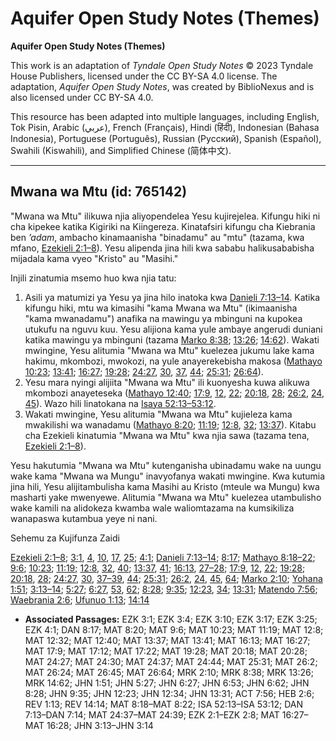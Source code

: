 # Aquifer Open Study Notes (Themes)

**Aquifer Open Study Notes (Themes)**

This work is an adaptation of *Tyndale Open Study Notes* © 2023 Tyndale House Publishers, licensed under the CC BY\-SA 4\.0 license. The adaptation, *Aquifer Open Study Notes*, was created by BiblioNexus and is also licensed under CC BY\-SA 4\.0\.

This resource has been adapted into multiple languages, including English, Tok Pisin, Arabic (عربي), French (Français), Hindi (हिंदी), Indonesian (Bahasa Indonesia), Portuguese (Português), Russian (Русский), Spanish (Español), Swahili (Kiswahili), and Simplified Chinese (简体中文).



--------------------------------

## Mwana wa Mtu (id: 765142)

"Mwana wa Mtu" ilikuwa njia aliyopendelea Yesu kujirejelea. Kifungu hiki ni cha kipekee katika Kigiriki na Kiingereza. Kinatafsiri kifungu cha Kiebrania ben *’adam*, ambacho kinamaanisha "binadamu" au "mtu" (tazama, kwa mfano, [Ezekieli 2:1–8](https://ref.ly/Ezek2:1-Ezek2:8)). Yesu alipenda jina hili kwa sababu halikusababisha mijadala kama vyeo "Kristo" au "Masihi."

Injili zinatumia msemo huo kwa njia tatu:

1. Asili ya matumizi ya Yesu ya jina hilo inatoka kwa [Danieli 7:13–14](https://ref.ly/Dan7:13-Dan7:14). Katika kifungu hiki, mtu wa kimasihi "kama Mwana wa Mtu" (ikimaanisha "kama mwanadamu") anafika na mawingu ya mbinguni na kupokea utukufu na nguvu kuu. Yesu alijiona kama yule ambaye angerudi duniani katika mawingu ya mbinguni (tazama [Marko 8:38](https://ref.ly/Mark8:38); [13:26](https://ref.ly/Mark13:26); [14:62](https://ref.ly/Mark14:62)). Wakati mwingine, Yesu alitumia "Mwana wa Mtu" kuelezea jukumu lake kama hakimu, mkombozi, mwokozi, na yule anayerekebisha makosa ([Mathayo 10:23](https://ref.ly/Matt10:23); [13:41](https://ref.ly/Matt13:41); [16:27](https://ref.ly/Matt16:27); [19:28](https://ref.ly/Matt19:28); [24:27](https://ref.ly/Matt24:27), [30](https://ref.ly/Matt24:30), [37](https://ref.ly/Matt24:37), [44](https://ref.ly/Matt24:44); [25:31](https://ref.ly/Matt25:31); [26:64](https://ref.ly/Matt26:64)).
2. Yesu mara nyingi alijiita "Mwana wa Mtu" ili kuonyesha kuwa alikuwa mkombozi anayeteseka ([Mathayo 12:40](https://ref.ly/Matt12:40); [17:9](https://ref.ly/Matt17:9), [12](https://ref.ly/Matt17:12), [22](https://ref.ly/Matt17:22); [20:18](https://ref.ly/Matt20:18), [28](https://ref.ly/Matt20:28); [26:2](https://ref.ly/Matt26:2), [24](https://ref.ly/Matt26:24), [45](https://ref.ly/Matt26:45)). Wazo hili linatokana na [Isaya 52:13–53:12](https://ref.ly/Isa52:13-Isa53:12).
3. Wakati mwingine, Yesu alitumia "Mwana wa Mtu" kujieleza kama mwakilishi wa wanadamu ([Mathayo 8:20](https://ref.ly/Matt8:20); [11:19](https://ref.ly/Matt11:19); [12:8](https://ref.ly/Matt12:8), [32](https://ref.ly/Matt12:32); [13:37](https://ref.ly/Matt13:37)). Kitabu cha Ezekieli kinatumia "Mwana wa Mtu" kwa njia sawa (tazama tena, [Ezekieli 2:1–8](https://ref.ly/Ezek2:1-Ezek2:8)).

Yesu hakutumia "Mwana wa Mtu" kutenganisha ubinadamu wake na uungu wake kama "Mwana wa Mungu" inavyofanya wakati mwingine. Kwa kutumia jina hili, Yesu alijitambulisha kama Masihi au Kristo (mteule wa Mungu) kwa masharti yake mwenyewe. Alitumia "Mwana wa Mtu" kuelezea utambulisho wake kamili na alidokeza kwamba wale waliomtazama na kumsikiliza wanapaswa kutambua yeye ni nani.

Sehemu za Kujifunza Zaidi

[Ezekieli 2:1–8](https://ref.ly/Ezek2:1-Ezek2:8); [3:1](https://ref.ly/Ezek3:1), [4](https://ref.ly/Ezek3:4), [10](https://ref.ly/Ezek3:10), [17](https://ref.ly/Ezek3:17), [25](https://ref.ly/Ezek3:25); [4:1](https://ref.ly/Ezek4:1); [Danieli 7:13–14](https://ref.ly/Dan7:13-Dan7:14); [8:17](https://ref.ly/Dan8:17); [Mathayo 8:18–22](https://ref.ly/Matt8:18-Matt8:22); [9:6](https://ref.ly/Matt9:6); [10:23](https://ref.ly/Matt10:23); [11:19](https://ref.ly/Matt11:19); [12:8](https://ref.ly/Matt12:8), [32](https://ref.ly/Matt12:32), [40](https://ref.ly/Matt12:40); [13:37](https://ref.ly/Matt13:37), [41](https://ref.ly/Matt13:41); [16:13](https://ref.ly/Matt16:13), [27–28](https://ref.ly/Matt16:27-Matt16:28); [17:9](https://ref.ly/Matt17:9), [12](https://ref.ly/Matt17:12), [22](https://ref.ly/Matt17:22); [19:28](https://ref.ly/Matt19:28); [20:18](https://ref.ly/Matt20:18), [28](https://ref.ly/Matt20:28); [24:27](https://ref.ly/Matt24:27), [30](https://ref.ly/Matt24:30), [37–39](https://ref.ly/Matt24:37-Matt24:39), [44](https://ref.ly/Matt24:44); [25:31](https://ref.ly/Matt25:31); [26:2](https://ref.ly/Matt26:2), [24](https://ref.ly/Matt26:24), [45](https://ref.ly/Matt26:45), [64](https://ref.ly/Matt26:64); [Marko 2:10](https://ref.ly/Mark2:10); [Yohana 1:51](https://ref.ly/John1:51); [3:13–14](https://ref.ly/John3:13-John3:14); [5:27](https://ref.ly/John5:27); [6:27](https://ref.ly/John6:27), [53](https://ref.ly/John6:53), [62](https://ref.ly/John6:62); [8:28](https://ref.ly/John8:28); [9:35](https://ref.ly/John9:35); [12:23](https://ref.ly/John12:23), [34](https://ref.ly/John12:34); [13:31](https://ref.ly/John13:31); [Matendo 7:56](https://ref.ly/Acts7:56); [Waebrania 2:6](https://ref.ly/Heb2:6); [Ufunuo 1:13](https://ref.ly/Rev1:13); [14:14](https://ref.ly/Rev14:14)

* **Associated Passages:** EZK 3:1; EZK 3:4; EZK 3:10; EZK 3:17; EZK 3:25; EZK 4:1; DAN 8:17; MAT 8:20; MAT 9:6; MAT 10:23; MAT 11:19; MAT 12:8; MAT 12:32; MAT 12:40; MAT 13:37; MAT 13:41; MAT 16:13; MAT 16:27; MAT 17:9; MAT 17:12; MAT 17:22; MAT 19:28; MAT 20:18; MAT 20:28; MAT 24:27; MAT 24:30; MAT 24:37; MAT 24:44; MAT 25:31; MAT 26:2; MAT 26:24; MAT 26:45; MAT 26:64; MRK 2:10; MRK 8:38; MRK 13:26; MRK 14:62; JHN 1:51; JHN 5:27; JHN 6:27; JHN 6:53; JHN 6:62; JHN 8:28; JHN 9:35; JHN 12:23; JHN 12:34; JHN 13:31; ACT 7:56; HEB 2:6; REV 1:13; REV 14:14; MAT 8:18–MAT 8:22; ISA 52:13–ISA 53:12; DAN 7:13–DAN 7:14; MAT 24:37–MAT 24:39; EZK 2:1–EZK 2:8; MAT 16:27–MAT 16:28; JHN 3:13–JHN 3:14

